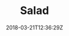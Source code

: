 ---
title: "Salad"
seoTitle: ""
seoDescription: ""
date: 2018-03-21T12:36:29Z
draft: false
headerimage: "/img/categories/salad.jpg"
---